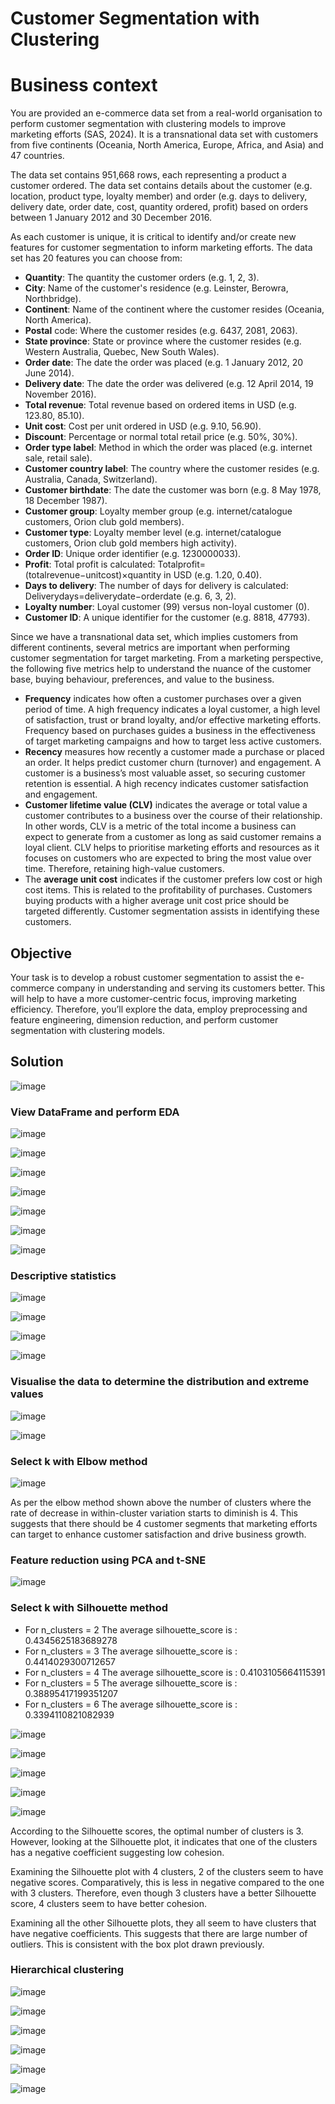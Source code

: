 # Customer Segmentation with Clustering

# Business context
You are provided an e-commerce data set from a real-world organisation to perform customer segmentation with clustering models to improve marketing efforts (SAS, 2024). It is a transnational data set with customers from five continents (Oceania, North America, Europe, Africa, and Asia) and 47 countries.

The data set contains 951,668 rows, each representing a product a customer ordered. The data set contains details about the customer (e.g. location, product type, loyalty member) and order (e.g. days to delivery, delivery date, order date, cost, quantity ordered, profit) based on orders between 1 January 2012 and 30 December 2016.

As each customer is unique, it is critical to identify and/or create new features for customer segmentation to inform marketing efforts. The data set has 20 features you can choose from:

* **Quantity**: The quantity the customer orders (e.g. 1, 2, 3).
* **City**: Name of the customer's residence (e.g. Leinster, Berowra, Northbridge).
* **Continent**: Name of the continent where the customer resides (Oceania, North America).
* **Postal** code: Where the customer resides (e.g. 6437, 2081, 2063).
* **State province**: State or province where the customer resides (e.g. Western Australia, Quebec, New South Wales).
* **Order date**: The date the order was placed (e.g. 1 January 2012, 20 June 2014).
* **Delivery date**: The date the order was delivered (e.g. 12 April 2014, 19 November 2016).
* **Total revenue**: Total revenue based on ordered items in USD (e.g. 123.80, 85.10).
* **Unit cost**: Cost per unit ordered in USD (e.g. 9.10, 56.90).
* **Discount**: Percentage or normal total retail price (e.g. 50%, 30%).
* **Order type label**: Method in which the order was placed (e.g. internet sale, retail sale).
* **Customer country label**: The country where the customer resides (e.g. Australia, Canada, Switzerland).
* **Customer birthdate**: The date the customer was born (e.g. 8 May 1978, 18 December 1987).
* **Customer group**: Loyalty member group (e.g. internet/catalogue customers, Orion club gold members).
* **Customer type**: Loyalty member level (e.g. internet/catalogue customers, Orion club gold members high activity).
* **Order ID**: Unique order identifier (e.g. 1230000033).
* **Profit**: Total profit is calculated:  Totalprofit=(totalrevenue−unitcost)×quantity  in USD (e.g. 1.20, 0.40).
* **Days to delivery**: The number of days for delivery is calculated:  Deliverydays=deliverydate−orderdate  (e.g. 6, 3, 2).
* **Loyalty number**: Loyal customer (99) versus non-loyal customer (0).
* **Customer ID**: A unique identifier for the customer (e.g. 8818, 47793).

Since we have a transnational data set, which implies customers from different continents, several metrics are important when performing customer segmentation for target marketing. From a marketing perspective, the following five metrics help to understand the nuance of the customer base, buying behaviour, preferences, and value to the business.

* **Frequency** indicates how often a customer purchases over a given period of time. A high frequency indicates a loyal customer, a high level of satisfaction, trust or brand loyalty, and/or effective marketing efforts. Frequency based on purchases guides a business in the effectiveness of target marketing campaigns and how to target less active customers.
* **Recency** measures how recently a customer made a purchase or placed an order. It helps predict customer churn (turnover) and engagement. A customer is a business’s most valuable asset, so securing customer retention is essential. A high recency indicates customer satisfaction and engagement.
* **Customer lifetime value (CLV)** indicates the average or total value a customer contributes to a business over the course of their relationship. In other words, CLV is a metric of the total income a business can expect to generate from a customer as long as said customer remains a loyal client. CLV helps to prioritise marketing efforts and resources as it focuses on customers who are expected to bring the most value over time. Therefore, retaining high-value customers.
* The **average unit cost** indicates if the customer prefers low cost or high cost items. This is related to the profitability of purchases. Customers buying products with a higher average unit cost price should be targeted differently. Customer segmentation assists in identifying these customers.

## Objective
Your task is to develop a robust customer segmentation to assist the e-commerce company in understanding and serving its customers better. This will help to have a more customer-centric focus, improving marketing efficiency. Therefore, you’ll explore the data, employ preprocessing and feature engineering, dimension reduction, and perform customer segmentation with clustering models.

## Solution

![image](https://github.com/user-attachments/assets/096bf4f1-e1c1-47a1-82d4-588f4b8dbe9d)

### View DataFrame and perform EDA

![image](https://github.com/user-attachments/assets/39c7688b-2219-4f51-b084-05ac3fde65a7)

![image](https://github.com/user-attachments/assets/3991fac5-2534-458f-a2b1-b0f495a88968)

![image](https://github.com/user-attachments/assets/bc325d42-e486-401b-ae00-e86529d0a4e9)

![image](https://github.com/user-attachments/assets/dc31316a-5641-4b7f-b543-242efb370bbd)

![image](https://github.com/user-attachments/assets/af55d477-77e8-41f1-af84-9b94ad03ae10)

![image](https://github.com/user-attachments/assets/32c72b0a-ff84-4991-92c8-5f22d14426a7)

![image](https://github.com/user-attachments/assets/2d81c53b-2942-430f-8acd-5c913e94c824)

### Descriptive statistics

![image](https://github.com/user-attachments/assets/2de26616-c83a-440a-834b-448c6b460c4d)

![image](https://github.com/user-attachments/assets/c39c6dd1-0504-4a16-92f1-f37ba710a3ca)

![image](https://github.com/user-attachments/assets/6f59a294-1a7f-436b-a5f5-99733f8668a2)

![image](https://github.com/user-attachments/assets/5b1d03d4-9f29-4fd4-aa03-26abd6500d2e)

### Visualise the data to determine the distribution and extreme values

![image](https://github.com/user-attachments/assets/11727b50-c0ea-4d4f-a13b-7cb9e76e1fe7)

![image](https://github.com/user-attachments/assets/80fd85d7-49d6-4a01-aa71-60295ae20c2f)

### Select k with Elbow method

![image](https://github.com/user-attachments/assets/5d9396b7-f6b1-44fc-9a6b-aca5409e27c2)

As per the elbow method shown above the number of clusters where the rate of decrease in within-cluster variation starts to diminish is 4. This suggests that there should be 4 customer segments that marketing efforts can target to enhance customer satisfaction and drive business growth.

### Feature reduction using PCA and t-SNE

![image](https://github.com/user-attachments/assets/0f8c2f81-8d4a-4aa9-97f0-6ad59ce1239d)

### Select k with Silhouette method

* For n_clusters = 2 The average silhouette_score is : 0.4345625183689278
* For n_clusters = 3 The average silhouette_score is : 0.4414029300712657
* For n_clusters = 4 The average silhouette_score is : 0.4103105664115391
* For n_clusters = 5 The average silhouette_score is : 0.38895417199351207
* For n_clusters = 6 The average silhouette_score is : 0.3394110821082939

![image](https://github.com/user-attachments/assets/dee5d8b3-cad0-4ff4-9ada-855afd089dcf)

![image](https://github.com/user-attachments/assets/aebdde7e-8aac-4552-ac97-4dfa640b9036)

![image](https://github.com/user-attachments/assets/c7b67263-0c66-4f6d-aa02-4ccef93aba34)

![image](https://github.com/user-attachments/assets/12b53051-7629-466d-9790-e33b7c16afee)

![image](https://github.com/user-attachments/assets/797c2287-8e52-49ca-b3e8-6a30e5f99bc5)

According to the Silhouette scores, the optimal number of clusters is 3. However, looking at the Silhouette plot, it indicates that one of the clusters has a negative coefficient suggesting low cohesion.

Examining the Silhouette plot with 4 clusters, 2 of the clusters seem to have negative scores. Comparatively, this is less in negative compared to the one with 3 clusters. Therefore, even though 3 clusters have a better Silhouette score, 4 clusters seem to have better cohesion.

Examining all the other Silhouette plots, they all seem to have clusters that have negative coefficients. This suggests that there are large number of outliers. This is consistent with the box plot drawn previously.

### Hierarchical clustering

![image](https://github.com/user-attachments/assets/4a3e94e5-4c90-4748-9143-363cf99ec34e)

![image](https://github.com/user-attachments/assets/e2a2fe9e-fe83-4ef4-96a6-25a6eeac1667)

![image](https://github.com/user-attachments/assets/23196771-007f-4150-9b66-3b60cb6267c4)

![image](https://github.com/user-attachments/assets/4ee5072a-e65a-4347-b9c2-160570d672a5)

![image](https://github.com/user-attachments/assets/37843a3b-5e6f-4cd0-9424-05a708d01f88)

![image](https://github.com/user-attachments/assets/c6b63923-3b2a-48a2-be52-c98f3f5126f5)


